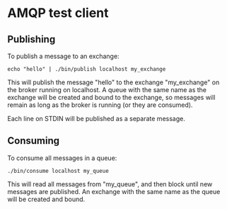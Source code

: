 # AMQP test client

## Publishing

To publish a message to an exchange:

    echo "hello" | ./bin/publish localhost my_exchange

This will publish the message "hello" to the exchange "my_exchange" on the broker running on localhost. A queue with the same name as the exchange will be created and bound to the exchange, so messages will remain as long as the broker is running (or they are consumed).

Each line on STDIN will be published as a separate message.

## Consuming

To consume all messages in a queue:

    ./bin/consume localhost my_queue

This will read all messages from "my_queue", and then block until new messages are published. An exchange with the same name as the queue will be created and bound.